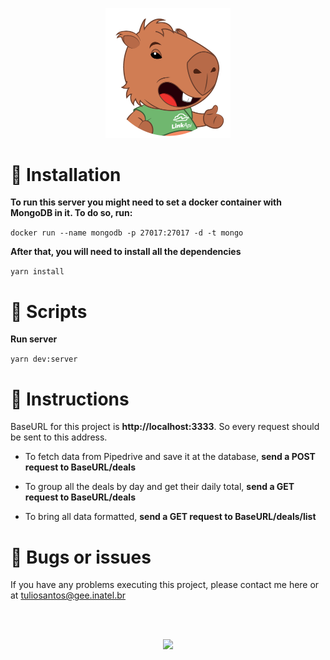<p align="center">
   <img src=".github/images/kapi.png" width="200"/>
</p>

# 🔧 Installation

**To run this server you might need to set a docker container with MongoDB in it. To do so, run:**


```docker run --name mongodb -p 27017:27017 -d -t mongo```

**After that, you will need to install all the dependencies**

```yarn install```

# 🚀 Scripts
**Run server**

```yarn dev:server```

# 🚩 Instructions

BaseURL for this project is **http://localhost:3333**. So every request should be sent to this address.

- To fetch data from Pipedrive and save it at the database, **send a POST request to BaseURL/deals**

- To group all the deals by day and get their daily total, **send a GET request to BaseURL/deals**

- To bring all data formatted, **send a GET request to BaseURL/deals/list**

# 🐛 Bugs or issues
If you have any problems executing this project, please contact me here or at tuliosantos@gee.inatel.br

</br>
</br>

<p align="center">
   <img src=".github/images/MayTheForce.gif" width="450"/>
</p>
